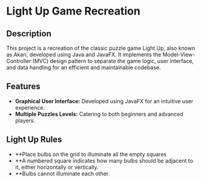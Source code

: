 # Light Up Game Recreation

## Description
This project is a recreation of the classic puzzle game Light Up, also known as Akari, developed using Java and JavaFX. It implements the Model-View-Controller (MVC) design pattern to separate the game logic, user interface, and data handling for an efficient and maintainable codebase.

## Features
- **Graphical User Interface:** Developed using JavaFX for an intuitive user experience.
- **Multiple Puzzles Levels:** Catering to both beginners and advanced players.

## Light Up Rules
- **Place bulbs on the grid to illuminate all the empty squares
- **A numbered square indicates how many bulbs should be adjacent to it, either horizontally or vertically.
- **Bulbs cannot illuminate each other.
